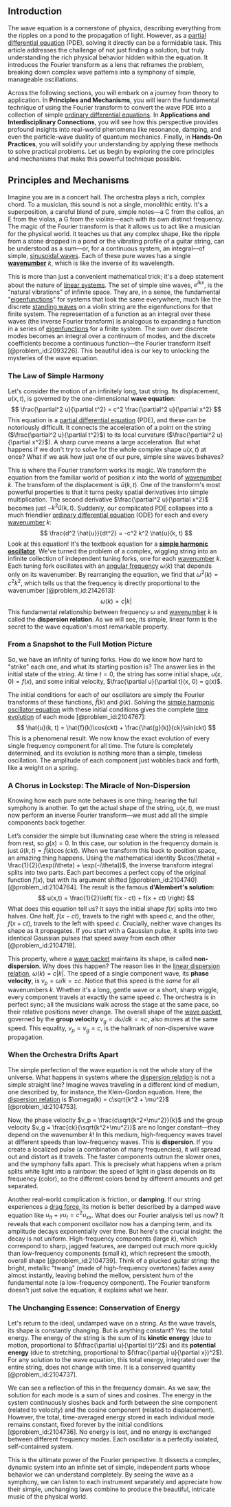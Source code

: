 ## Introduction
The wave equation is a cornerstone of physics, describing everything from the ripples on a pond to the propagation of light. However, as a [partial differential equation](@article_id:140838) (PDE), solving it directly can be a formidable task. This article addresses the challenge of not just finding a solution, but truly understanding the rich physical behavior hidden within the equation. It introduces the Fourier transform as a lens that reframes the problem, breaking down complex wave patterns into a symphony of simple, manageable oscillations.

Across the following sections, you will embark on a journey from theory to application. In **Principles and Mechanisms**, you will learn the fundamental technique of using the Fourier transform to convert the wave PDE into a collection of simple [ordinary differential equations](@article_id:146530). In **Applications and Interdisciplinary Connections**, you will see how this perspective provides profound insights into real-world phenomena like resonance, damping, and even the particle-wave duality of quantum mechanics. Finally, in **Hands-On Practices**, you will solidify your understanding by applying these methods to solve practical problems. Let us begin by exploring the core principles and mechanisms that make this powerful technique possible.

## Principles and Mechanisms

Imagine you are in a concert hall. The orchestra plays a rich, complex chord. To a musician, this sound is not a single, monolithic entity. It's a superposition, a careful blend of pure, simple notes—a C from the cellos, an E from the violas, a G from the violins—each with its own distinct frequency. The magic of the Fourier transform is that it allows us to act like a musician for the physical world. It teaches us that any complex shape, like the ripple from a stone dropped in a pond or the vibrating profile of a guitar string, can be understood as a sum—or, for a continuous system, an integral—of simple, [sinusoidal waves](@article_id:187822). Each of these pure waves has a single **[wavenumber](@article_id:171958)** $k$, which is like the inverse of its wavelength.

This is more than just a convenient mathematical trick; it's a deep statement about the nature of [linear systems](@article_id:147356). The set of simple sine waves, $e^{ikx}$, is the "natural vibrations" of infinite space. They are, in a sense, the fundamental "[eigenfunctions](@article_id:154211)" for systems that look the same everywhere, much like the discrete [standing waves](@article_id:148154) on a violin string are the eigenfunctions for that finite system. The representation of a function as an integral over these waves (the inverse Fourier transform) is analogous to expanding a function in a series of [eigenfunctions](@article_id:154211) for a finite system. The sum over discrete modes becomes an integral over a continuum of modes, and the discrete coefficients become a continuous function—the Fourier transform itself [@problem_id:2093226]. This beautiful idea is our key to unlocking the mysteries of the wave equation.

### The Law of Simple Harmony

Let's consider the motion of an infinitely long, taut string. Its displacement, $u(x, t)$, is governed by the one-dimensional **wave equation**:
$$
\frac{\partial^2 u}{\partial t^2} = c^2 \frac{\partial^2 u}{\partial x^2}
$$
This equation is a [partial differential equation](@article_id:140838) (PDE), and these can be notoriously difficult. It connects the acceleration of a point on the string ($\frac{\partial^2 u}{\partial t^2}$) to its local curvature ($\frac{\partial^2 u}{\partial x^2}$). A sharp curve means a large acceleration. But what happens if we don't try to solve for the whole complex shape $u(x,t)$ at once? What if we ask how just one of our pure, simple sine waves behaves?

This is where the Fourier transform works its magic. We transform the equation from the familiar world of position $x$ into the world of [wavenumber](@article_id:171958) $k$. The transform of the displacement is $\hat{u}(k, t)$. One of the transform's most powerful properties is that it turns pesky spatial derivatives into simple multiplication. The second derivative $\frac{\partial^2 u}{\partial x^2}$ becomes just $-k^2 \hat{u}(k, t)$. Suddenly, our complicated PDE collapses into a much friendlier [ordinary differential equation](@article_id:168127) (ODE) for each and every [wavenumber](@article_id:171958) $k$:
$$
\frac{d^2 \hat{u}}{dt^2} = -c^2 k^2 \hat{u}(k, t)
$$
Look at this equation! It's the textbook equation for a **[simple harmonic oscillator](@article_id:145270)**. We've turned the problem of a complex, wiggling string into an infinite collection of independent tuning forks, one for each [wavenumber](@article_id:171958) $k$. Each tuning fork oscillates with an [angular frequency](@article_id:274022) $\omega(k)$ that depends only on its wavenumber. By rearranging the equation, we find that $\omega^2(k) = c^2 k^2$, which tells us that the frequency is directly proportional to the wavenumber [@problem_id:2142613]:
$$
\omega(k) = c|k|
$$
This fundamental relationship between frequency $\omega$ and [wavenumber](@article_id:171958) $k$ is called the **dispersion relation**. As we will see, its simple, linear form is the secret to the wave equation's most remarkable property.

### From a Snapshot to the Full Motion Picture

So, we have an infinity of tuning forks. How do we know how hard to "strike" each one, and what its starting position is? The answer lies in the initial state of the string. At time $t=0$, the string has some initial shape, $u(x, 0) = f(x)$, and some initial velocity, $\frac{\partial u}{\partial t}(x, 0) = g(x)$.

The initial conditions for each of our oscillators are simply the Fourier transforms of these functions, $\hat{f}(k)$ and $\hat{g}(k)$. Solving the [simple harmonic oscillator equation](@article_id:195523) with these initial conditions gives the complete [time evolution](@article_id:153449) of each mode [@problem_id:2104767]:
$$
\hat{u}(k, t) = \hat{f}(k)\cos(ckt) + \frac{\hat{g}(k)}{ck}\sin(ckt)
$$
This is a phenomenal result. We now know the exact evolution of every single frequency component for all time. The future is completely determined, and its evolution is nothing more than a simple, timeless oscillation. The amplitude of each component just wobbles back and forth, like a weight on a spring.

### A Chorus in Lockstep: The Miracle of Non-Dispersion

Knowing how each pure note behaves is one thing; hearing the full symphony is another. To get the actual shape of the string, $u(x,t)$, we must now perform an inverse Fourier transform—we must add all the simple components back together.

Let’s consider the simple but illuminating case where the string is released from rest, so $g(x)=0$. In this case, our solution in the frequency domain is just $\hat{u}(k,t) = \hat{f}(k) \cos(ckt)$. When we transform this back to position space, an amazing thing happens. Using the mathematical identity $\cos(\theta) = \frac{1}{2}(\exp(i\theta) + \exp(-i\theta))$, the inverse transform integral splits into two parts. Each part becomes a perfect copy of the original function $f(x)$, but with its argument shifted [@problem_id:2104740] [@problem_id:2104764]. The result is the famous **d'Alembert's solution**:
$$
u(x,t) = \frac{1}{2}\left( f(x - ct) + f(x + ct) \right)
$$
What does this equation tell us? It says the initial shape $f(x)$ splits into two halves. One half, $f(x-ct)$, travels to the right with speed $c$, and the other, $f(x+ct)$, travels to the left with speed $c$. Crucially, neither wave changes its shape as it propagates. If you start with a Gaussian pulse, it splits into two identical Gaussian pulses that speed away from each other [@problem_id:2104718].

This property, where a [wave packet](@article_id:143942) maintains its shape, is called **non-dispersion**. Why does this happen? The reason lies in the [linear dispersion relation](@article_id:265819), $\omega(k) = c|k|$. The speed of a single component wave, its **phase velocity**, is $v_p = \omega/k = \pm c$. Notice that this speed is the *same* for all wavenumbers $k$. Whether it's a long, gentle wave or a short, sharp wiggle, every component travels at exactly the same speed $c$. The orchestra is in perfect sync; all the musicians walk across the stage at the same pace, so their relative positions never change. The overall shape of the [wave packet](@article_id:143942), governed by the **group velocity** $v_g = d\omega/dk = \pm c$, also moves at the same speed. This equality, $v_p = v_g = c$, is the hallmark of non-dispersive wave propagation.

### When the Orchestra Drifts Apart

The simple perfection of the wave equation is not the whole story of the universe. What happens in systems where the [dispersion relation](@article_id:138019) is not a simple straight line? Imagine waves traveling in a different kind of medium, one described by, for instance, the Klein-Gordon equation. Here, the [dispersion relation](@article_id:138019) is $\omega(k) = c\sqrt{k^2 + \mu^2}$ [@problem_id:2104753].

Now, the phase velocity $v_p = \frac{c\sqrt{k^2+\mu^2}}{k}$ and the group velocity $v_g = \frac{ck}{\sqrt{k^2+\mu^2}}$ are no longer constant—they depend on the wavenumber $k$! In this medium, high-frequency waves travel at different speeds than low-frequency waves. This is **dispersion**. If you create a localized pulse (a combination of many frequencies), it will spread out and distort as it travels. The faster components outrun the slower ones, and the symphony falls apart. This is precisely what happens when a prism splits white light into a rainbow: the speed of light in glass depends on its frequency (color), so the different colors bend by different amounts and get separated.

Another real-world complication is friction, or **damping**. If our string experiences a [drag force](@article_id:275630), its motion is better described by a damped wave equation like $u_{tt} + \gamma u_t = c^2 u_{xx}$. What does our Fourier analysis tell us now? It reveals that each component oscillator now has a damping term, and its amplitude decays exponentially over time. But here's the crucial insight: the decay is not uniform. High-frequency components (large $k$), which correspond to sharp, jagged features, are damped out much more quickly than low-frequency components (small $k$), which represent the smooth, overall shape [@problem_id:2104739]. Think of a plucked guitar string: the bright, metallic "twang" (made of high-frequency overtones) fades away almost instantly, leaving behind the mellow, persistent hum of the fundamental note (a low-frequency component). The Fourier transform doesn't just solve the equation; it explains what we hear.

### The Unchanging Essence: Conservation of Energy

Let's return to the ideal, undamped wave on a string. As the wave travels, its shape is constantly changing. But is anything constant? Yes: the total energy. The energy of the string is the sum of its **kinetic energy** (due to motion, proportional to $(\frac{\partial u}{\partial t})^2$) and its **potential energy** (due to stretching, proportional to $(\frac{\partial u}{\partial x})^2$). For any solution to the wave equation, this total energy, integrated over the entire string, does not change with time. It is a conserved quantity [@problem_id:2104737].

We can see a reflection of this in the frequency domain. As we saw, the solution for each mode is a sum of sines and cosines. The energy in the system continuously sloshes back and forth between the sine component (related to velocity) and the cosine component (related to displacement). However, the total, time-averaged energy stored in each individual mode remains constant, fixed forever by the initial conditions [@problem_id:2104736]. No energy is lost, and no energy is exchanged between different frequency modes. Each oscillator is a perfectly isolated, self-contained system.

This is the ultimate power of the Fourier perspective. It dissects a complex, dynamic system into an infinite set of simple, independent parts whose behavior we can understand completely. By seeing the wave as a symphony, we can listen to each instrument separately and appreciate how their simple, unchanging laws combine to produce the beautiful, intricate music of the physical world.